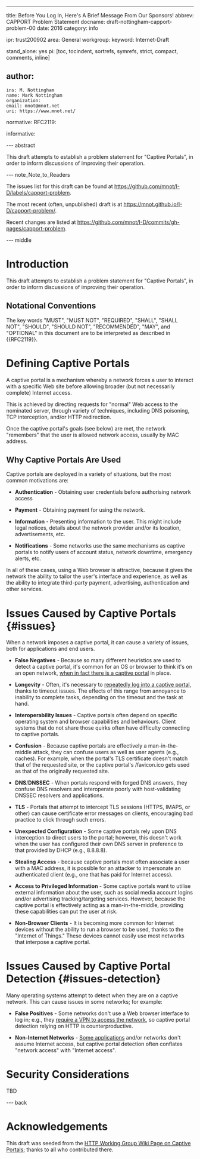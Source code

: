 ---
title: Before You Log In, Here's A Brief Message From Our Sponsors!
abbrev: CAPPORT Problem Statement
docname: draft-nottingham-capport-problem-00
date: 2016
category: info

ipr: trust200902
area: General
workgroup:
keyword: Internet-Draft

stand_alone: yes
pi: [toc, tocindent, sortrefs, symrefs, strict, compact, comments, inline]

author:
 -
    ins: M. Nottingham
    name: Mark Nottingham
    organization:
    email: mnot@mnot.net
    uri: https://www.mnot.net/

normative:
  RFC2119:

informative:


--- abstract

This draft attempts to establish a problem statement for "Captive Portals", in order to inform discussions of improving their operation.


--- note_Note_to_Readers

The issues list for this draft can be found at <https://github.com/mnot/I-D/labels/capport-problem>.

The most recent (often, unpublished) draft is at <https://mnot.github.io/I-D/capport-problem/>.

Recent changes are listed at <https://github.com/mnot/I-D/commits/gh-pages/capport-problem>.


--- middle

# Introduction

This draft attempts to establish a problem statement for "Captive Portals", in order to inform discussions of improving their operation.


## Notational Conventions

The key words "MUST", "MUST NOT", "REQUIRED", "SHALL", "SHALL NOT", "SHOULD", "SHOULD NOT",
"RECOMMENDED", "MAY", and "OPTIONAL" in this document are to be interpreted as described in
{{RFC2119}}.


# Defining Captive Portals

A captive portal is a mechanism whereby a network forces a user to interact with a specific Web site before allowing broader (but not necessarily complete) Internet access.

This is achieved by directing requests for "normal" Web access to the nominated server, through variety of techniques, including DNS poisoning, TCP interception, and/or HTTP redirection.

Once the captive portal's goals (see below) are met, the network "remembers" that the user is allowed network access, usually by MAC address.


## Why Captive Portals Are Used

Captive portals are deployed in a variety of situations, but the most common motivations are:

* **Authentication** - Obtaining user credentials before authorising network access

* **Payment** - Obtaining payment for using the network.

* **Information** - Presenting information to the user. This might include legal notices, details about the network provider and/or its location, advertisements, etc.

* **Notifications** - Some networks use the same mechanisms as captive portals to notify users of account status, network downtime, emergency alerts, etc.

In all of these cases, using a Web browser is attractive, because it gives the network the ability to tailor the user's interface and experience, as well as the ability to integrate third-party payment, advertising, authentication and other services.


# Issues Caused by Captive Portals {#issues}

When a network imposes a captive portal, it can cause a variety of issues, both for applications and end users.

* **False Negatives** - Because so many different heuristics are used to detect a captive portal, it's common for an OS or browser to think it's on an open network, [when in fact there is a captive portal](https://discussions.apple.com/thread/6251349) in place.

* **Longevity** - Often, it's necessary to [repeatedly log into a captive portal](https://community.aerohive.com/aerohive/topics/ios_7_captive_portal_issues), thanks to timeout issues. The effects of this range from annoyance to inability to complete tasks, depending on the timeout and the task at hand.

* **Interoperability Issues** - Captive portals often depend on specific operating system and browser capabilities and behaviours. Client systems that do not share those quirks often have difficulty connecting to captive portals.

* **Confusion** - Because captive portals are effectively a man-in-the-middle attack, they can confuse users as well as user agents (e.g., caches). For example, when the portal's TLS certificate doesn't match that of the requested site, or the captive portal's /favicon.ico gets used as that of the originally requested site.

* **DNS**/**DNSSEC** - When portals respond with forged DNS answers, they confuse DNS resolvers and  interoperate poorly with host-validating DNSSEC resolvers and applications.

* **TLS** - Portals that attempt to intercept TLS sessions (HTTPS, IMAPS, or other) can cause certificate error messages on clients, encouraging bad practice to click through such errors.

* **Unexpected Configuration** - Some captive portals rely upon DNS interception to direct users to the portal; however, this doesn't work when the user has configured their own DNS server in preference to that provided by DHCP (e.g., 8.8.8.8).

* **Stealing Access** - because captive portals most often associate a user with a MAC address, it is possible for an attacker to impersonate an authenticated client (e.g., one that has paid for Internet access).

* **Access to Privileged Information** - Some captive portals want to utilise external information about the user, such as social media account logins and/or advertising tracking/targeting services. However, because the captive portal is effectively acting as a man-in-the-middle, providing these capabilities can put the user at risk.

* **Non-Browser Clients** - It is becoming more common for Internet devices without the ability to run a browser to be used, thanks to the "Internet of Things." These devices cannot easily use most networks that interpose a captive portal.



# Issues Caused by Captive Portal Detection {#issues-detection}

Many operating systems attempt to detect when they are on a captive network. This can cause issues in some networks; for example:

* **False Positives** - Some networks don't use a Web browser interface to log in; e.g., they [require a VPN to access the network](http://stackoverflow.com/questions/14606131/using-captive-network-assistant-on-macosx-to-connect-to-vpn), so captive portal detection relying on HTTP is counterproductive.

* **Non-Internet Networks** - [Some applications](http://forum.piratebox.cc/read.php?9,8879) and/or networks don't assume Internet access, but captive portal detection often conflates "network access" with "Internet access".



# Security Considerations

TBD


--- back

# Acknowledgements

This draft was seeded from the [HTTP Working Group Wiki Page on Captive Portals](https://github.com/httpwg/wiki/wiki/Captive-Portals); thanks to all who contributed there.
